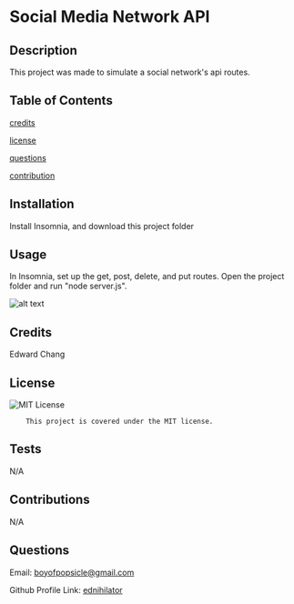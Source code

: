 # Social Media Network API

## Description

This project was made to simulate a social network's api routes. 

## Table of Contents 

[credits](#credits)

[license](#license)

[questions](#questions)

[contribution](#contributions)

## Installation

Install Insomnia, and download this project folder

## Usage

In Insomnia, set up the get, post, delete, and put routes. Open the project folder and run "node server.js".

   ![alt text](assets/images/screenshot.png)

## Credits

Edward Chang

## License

![MIT License](https://img.shields.io/badge/license-MIT-blue.svg)

        This project is covered under the MIT license.

## Tests

N/A

## Contributions

N/A

## Questions

Email: boyofpopsicle@gmail.com

Github Profile Link: [ednihilator](https://www.github.com/ednihilator)